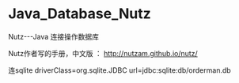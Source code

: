 # Java_Database_Nutz
 Nutz---Java 连接操作数据库
 
 
 Nutz作者写的手册，中文版 ： http://nutzam.github.io/nutz/
 
连sqlite
driverClass=org.sqlite.JDBC
url=jdbc:sqlite:db/orderman.db

